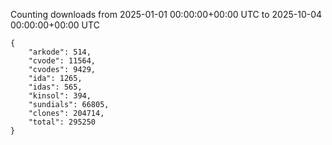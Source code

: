 
Counting downloads from 2025-01-01 00:00:00+00:00 UTC to 2025-10-04 00:00:00+00:00 UTC

```
{
    "arkode": 514,
    "cvode": 11564,
    "cvodes": 9429,
    "ida": 1265,
    "idas": 565,
    "kinsol": 394,
    "sundials": 66805,
    "clones": 204714,
    "total": 295250
}
```
